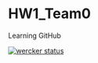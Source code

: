 # HW1_Team0
Learning GitHub

[![wercker status](https://app.wercker.com/status/c3e9380ef21557ec5567e804efe855c5/s/master "wercker status")](https://app.wercker.com/project/byKey/c3e9380ef21557ec5567e804efe855c5)
